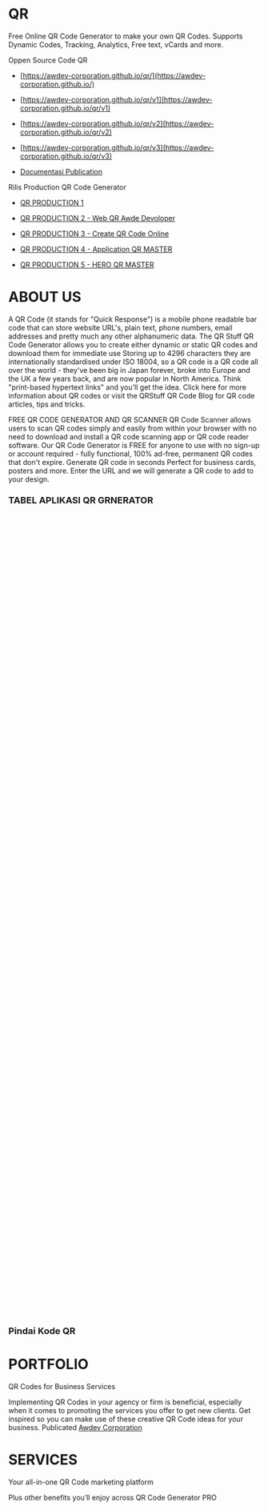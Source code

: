 # QR

Free Online QR Code Generator to make your own QR Codes. Supports Dynamic Codes, Tracking, Analytics, Free text, vCards and more.

Oppen Source Code QR  

- [https://awdev-corporation.github.io/qr/](https://awdev-corporation.github.io/)

- [https://awdev-corporation.github.io/qr/v1](https://awdev-corporation.github.io/qr/v1)

- [https://awdev-corporation.github.io/qr/v2](https://awdev-corporation.github.io/qr/v2)

- [https://awdev-corporation.github.io/qr/v3](https://awdev-corporation.github.io/qr/v3)

- [Documentasi Publication](https://www.awdev.eu.org/2022/06/qr.html)

Rilis Production QR Code Generator 

- [QR PRODUCTION 1](https://wahyu9kdl.github.io/HTML/TOOLS/QR.html)

- [QR PRODUCTION 2 - Web QR Awde Devoloper](https://devoloper.awdev.eu.org/tools/QR/)

- [QR PRODUCTION 3 - Create QR Code Online](https://devoloper.awdev.eu.org/tools/QR/create.html)

- [QR PRODUCTION 4 - Application QR MASTER](https://wahyu9kdl.github.io/application/qr-master/)

- [QR PRODUCTION 5 - HERO QR MASTER](https://wahyu9kdl.github.io/hero/app/qr/index.html)
# ABOUT US

A QR Code (it stands for "Quick Response") is a mobile phone readable bar code that can store website URL's, plain text, phone numbers, email addresses and pretty much any other alphanumeric data. The QR Stuff QR Code Generator allows you to create either dynamic or static QR codes and download them for immediate use Storing up to 4296 characters they are internationally standardised under ISO 18004, so a QR code is a QR code all over the world - they've been big in Japan forever, broke into Europe and the UK a few years back, and are now popular in North America. Think "print-based hypertext links" and you'll get the idea. Click here for more information about QR codes or visit the QRStuff QR Code Blog for QR code articles, tips and tricks.

FREE QR CODE GENERATOR AND QR SCANNER
QR Code Scanner allows users to scan QR codes simply and easily from within your browser with no need to download and install a QR code scanning app or QR code reader software.
Our QR Code Generator is FREE for anyone to use with no sign-up or account required - fully functional, 100% ad-free, permanent QR codes that don't expire.
Generate QR code in seconds Perfect for business cards, posters and more. Enter the URL and we will generate a QR code to add to your design.

### <span style="font-size: large;">TABEL APLIKASI QR GRNERATOR </span>

<div><span style="font-size: large;">  
</span></div>

<div><span style="font-size: large;"><google-sheets-html-origin>

<table border="1" cellpadding="0" cellspacing="0" dir="ltr" style="border-collapse: collapse; border: none; font-family: Arial; font-size: 10pt; table-layout: fixed; width: 0px;" xmlns="http://www.w3.org/1999/xhtml"><colgroup><col width="40"><col width="442"><col width="327"></colgroup>

<tbody>

<tr style="height: 21px;">

<td colspan="3" data-sheets-value="[null,2,&quot;TABEL APLIKASI QR GENERATOR&quot;]" rowspan="1" style="font-size: 24pt; font-weight: bold; overflow: hidden; padding: 2px 3px 2px 3px; text-align: center; text-rotation: 0; vertical-align: middle;">TABEL APLIKASI QR GENERATOR</td>

</tr>

<tr style="height: 21px;">

<td data-sheets-value="[null,2,&quot;NO&quot;]" style="font-size: 12pt; font-weight: bold; overflow: hidden; padding: 2px 3px 2px 3px; text-align: center; text-rotation: 45; vertical-align: middle;">NO</td>

<td data-sheets-value="[null,2,&quot;TITLE&quot;]" style="font-size: 12pt; font-weight: bold; overflow: hidden; padding: 2px 3px 2px 3px; text-align: center; text-rotation: 45; vertical-align: middle;">TITLE</td>

<td data-sheets-value="[null,2,&quot;LINK&quot;]" style="font-size: 12pt; font-weight: bold; overflow: hidden; padding: 2px 3px 2px 3px; text-align: center; text-rotation: 45; vertical-align: middle;">LINK</td>

</tr>

<tr style="height: 21px;">

<td data-sheets-value="{&quot;1&quot;:3,&quot;3&quot;:1.0}" style="font-size: 12pt; font-weight: bold; overflow: hidden; padding: 2px 3px 2px 3px; text-align: center; text-rotation: 45; vertical-align: middle;">1</td>

<td data-sheets-value="[null,2,&quot;QR Codes for Business Services - Awdev Corporation&quot;]" style="font-size: 12pt; font-weight: bold; overflow: hidden; padding: 2px 3px 2px 3px; text-align: center; text-rotation: 45; vertical-align: middle;">QR Codes for Business Services - Awdev Corporation</td>

<td data-sheets-hyperlink="https://qr.awdev.my.id/" data-sheets-value="[null,2,&quot;https://qr.awdev.my.id/&quot;]" style="color: #1155cc; font-size: 12pt; font-weight: bold; overflow: hidden; padding: 2px 3px; text-align: center; text-decoration-line: underline; vertical-align: middle;">[https://qr.awdev.my.id/](https://qr.awdev.my.id/)</td>

</tr>

<tr style="height: 21px;">

<td data-sheets-value="{&quot;1&quot;:3,&quot;3&quot;:2.0}" style="font-size: 12pt; font-weight: bold; overflow: hidden; padding: 2px 3px 2px 3px; text-align: center; text-rotation: 45; vertical-align: middle;">2</td>

<td data-sheets-value="[null,2,&quot;Aplikasi Clients Production QR MASTER scanner coder decoder&quot;]" style="font-size: 12pt; font-weight: bold; overflow: hidden; padding: 2px 3px 2px 3px; text-align: center; text-rotation: 45; vertical-align: middle;">Aplikasi Clients Production QR MASTER scanner coder decoder</td>

<td data-sheets-hyperlink="https://qr.awdev.my.id/v1/" data-sheets-value="[null,2,&quot;https://qr.awdev.my.id/v1/&quot;]" style="color: #1155cc; font-size: 12pt; font-weight: bold; overflow: hidden; padding: 2px 3px; text-align: center; text-decoration-line: underline; vertical-align: middle;">[https://qr.awdev.my.id/v1/](https://qr.awdev.my.id/v1/)</td>

</tr>

<tr style="height: 21px;">

<td data-sheets-value="{&quot;1&quot;:3,&quot;3&quot;:3.0}" style="font-size: 12pt; font-weight: bold; overflow: hidden; padding: 2px 3px 2px 3px; text-align: center; text-rotation: 45; vertical-align: middle;">3</td>

<td data-sheets-value="[null,2,&quot;Free Online QR Code Generator to make your own QR Codes \u000a&quot;]" style="font-size: 12pt; font-weight: bold; overflow: hidden; padding: 2px 3px 2px 3px; text-align: center; text-rotation: 45; vertical-align: middle;">Free Online QR Code Generator to make your own QR Codes  
</td>

<td data-sheets-hyperlink="https://qr.awdev.my.id/v2/" data-sheets-value="[null,2,&quot;https://qr.awdev.my.id/v2/&quot;]" style="color: #1155cc; font-size: 12pt; font-weight: bold; overflow: hidden; padding: 2px 3px; text-align: center; text-decoration-line: underline; vertical-align: middle;">[https://qr.awdev.my.id/v2/](https://qr.awdev.my.id/v2/)</td>

</tr>

<tr style="height: 21px;">

<td data-sheets-value="{&quot;1&quot;:3,&quot;3&quot;:4.0}" style="font-size: 12pt; font-weight: bold; overflow: hidden; padding: 2px 3px 2px 3px; text-align: center; text-rotation: 45; vertical-align: middle;">4</td>

<td data-sheets-value="[null,2,&quot;Free Online QR Codes for Business Services V3 - Awdev Corporation\u000a&quot;]" style="font-size: 12pt; font-weight: bold; overflow: hidden; padding: 2px 3px 2px 3px; text-align: center; text-rotation: 45; vertical-align: middle;">Free Online QR Codes for Business Services V3 - Awdev Corporation  
</td>

<td data-sheets-hyperlink="https://qr.awdev.my.id/v3/" data-sheets-value="[null,2,&quot;https://qr.awdev.my.id/v3/&quot;]" style="color: #1155cc; font-size: 12pt; font-weight: bold; overflow: hidden; padding: 2px 3px; text-align: center; text-decoration-line: underline; vertical-align: middle;">[https://qr.awdev.my.id/v3/](https://qr.awdev.my.id/v3/)</td>

</tr>

<tr style="height: 21px;">

<td data-sheets-value="{&quot;1&quot;:3,&quot;3&quot;:5.0}" style="font-size: 12pt; font-weight: bold; overflow: hidden; padding: 2px 3px 2px 3px; text-align: center; text-rotation: 45; vertical-align: middle;">5</td>

<td data-sheets-value="[null,2,&quot;Free Online QR Codes Whatsapp for Business Services V4 - Awdev Corporation\u000a&quot;]" style="font-size: 12pt; font-weight: bold; overflow: hidden; padding: 2px 3px 2px 3px; text-align: center; text-rotation: 45; vertical-align: middle;">Free Online QR Codes Whatsapp for Business Services V4 - Awdev Corporation  
</td>

<td data-sheets-hyperlink="https://qr.awdev.my.id/v4/" data-sheets-value="[null,2,&quot;https://qr.awdev.my.id/v4/&quot;]" style="color: #1155cc; font-size: 12pt; font-weight: bold; overflow: hidden; padding: 2px 3px; text-align: center; text-decoration-line: underline; vertical-align: middle;">[https://qr.awdev.my.id/v4/](https://qr.awdev.my.id/v4/)</td>

</tr>

<tr style="height: 21px;">

<td data-sheets-value="{&quot;1&quot;:3,&quot;3&quot;:6.0}" style="font-size: 12pt; font-weight: bold; overflow: hidden; padding: 2px 3px 2px 3px; text-align: center; text-rotation: 45; vertical-align: middle;">6</td>

<td data-sheets-value="[null,2,&quot;Whatsapp Link and QR Generator AWDEV\u000a\u000a&quot;]" style="font-size: 12pt; font-weight: bold; overflow: hidden; padding: 2px 3px 2px 3px; text-align: center; text-rotation: 45; vertical-align: middle;">Whatsapp Link and QR Generator AWDEV  

</td>

<td data-sheets-hyperlink="http://devoloper.awdev.eu.org/tools/wa-qr.html" data-sheets-value="[null,2,&quot;http://devoloper.awdev.eu.org/tools/wa-qr.html&quot;]" style="color: #1155cc; font-size: 12pt; font-weight: bold; overflow: hidden; padding: 2px 3px; text-align: center; text-decoration-line: underline; vertical-align: middle;">[http://devoloper.awdev.eu.org/tools/wa-qr.html](http://devoloper.awdev.eu.org/tools/wa-qr.html)</td>

</tr>

<tr style="height: 21px;">

<td data-sheets-value="{&quot;1&quot;:3,&quot;3&quot;:7.0}" style="font-size: 12pt; font-weight: bold; overflow: hidden; padding: 2px 3px 2px 3px; text-align: center; text-rotation: 45; vertical-align: middle;">7</td>

<td data-sheets-value="[null,2,&quot;QR GENERATOR FACEBOOK Awfanspage\u000a\u000a&quot;]" style="font-size: 12pt; font-weight: bold; overflow: hidden; padding: 2px 3px 2px 3px; text-align: center; text-rotation: 45; vertical-align: middle;">QR GENERATOR FACEBOOK Awfanspage  

</td>

<td data-sheets-hyperlink="http://devoloper.awdev.eu.org/tools/fb-qr.html" data-sheets-value="[null,2,&quot;http://devoloper.awdev.eu.org/tools/fb-qr.html&quot;]" style="color: #1155cc; font-size: 12pt; font-weight: bold; overflow: hidden; padding: 2px 3px; text-align: center; text-decoration-line: underline; vertical-align: middle;">[http://devoloper.awdev.eu.org/tools/fb-qr.html](http://devoloper.awdev.eu.org/tools/fb-qr.html)</td>

</tr>

<tr style="height: 21px;">

<td data-sheets-value="{&quot;1&quot;:3,&quot;3&quot;:8.0}" style="font-size: 12pt; font-weight: bold; overflow: hidden; padding: 2px 3px 2px 3px; text-align: center; text-rotation: 45; vertical-align: middle;">8</td>

<td data-sheets-value="[null,2,&quot;QR Code scanner\u000a&quot;]" style="font-size: 12pt; font-weight: bold; overflow: hidden; padding: 2px 3px 2px 3px; text-align: center; text-rotation: 45; vertical-align: middle;">QR Code scanner  
</td>

<td data-sheets-hyperlink="http://devoloper.awdev.eu.org/tools/QR/" data-sheets-value="[null,2,&quot;http://devoloper.awdev.eu.org/tools/QR/&quot;]" style="color: #1155cc; font-size: 12pt; font-weight: bold; overflow: hidden; padding: 2px 3px; text-align: center; text-decoration-line: underline; vertical-align: middle;">[http://devoloper.awdev.eu.org/tools/QR/](http://devoloper.awdev.eu.org/tools/QR/)</td>

</tr>

<tr style="height: 21px;">

<td data-sheets-value="{&quot;1&quot;:3,&quot;3&quot;:9.0}" style="font-size: 12pt; font-weight: bold; overflow: hidden; padding: 2px 3px 2px 3px; text-align: center; text-rotation: 45; vertical-align: middle;">9</td>

<td data-sheets-value="[null,2,&quot;ABOUT TOOLS KODE QR GENERATOR\u000aAWDEV DEVOLOPER\u000a\u000a&quot;]" style="font-size: 12pt; font-weight: bold; overflow: hidden; padding: 2px 3px 2px 3px; text-align: center; text-rotation: 45; vertical-align: middle;">ABOUT TOOLS KODE QR GENERATOR  
AWDEV DEVOLOPER  

</td>

<td data-sheets-hyperlink="http://devoloper.awdev.eu.org/tools/QR/about.html" data-sheets-value="[null,2,&quot;http://devoloper.awdev.eu.org/tools/QR/about.html&quot;]" style="color: #1155cc; font-size: 12pt; font-weight: bold; overflow: hidden; padding: 2px 3px; text-align: center; text-decoration-line: underline; vertical-align: middle;">[http://devoloper.awdev.eu.org/tools/QR/about.html](http://devoloper.awdev.eu.org/tools/QR/about.html)</td>

</tr>

<tr style="height: 21px;">

<td data-sheets-value="{&quot;1&quot;:3,&quot;3&quot;:10.0}" style="font-size: 12pt; font-weight: bold; overflow: hidden; padding: 2px 3px 2px 3px; text-align: center; text-rotation: 45; vertical-align: middle;">10</td>

<td data-sheets-value="[null,2,&quot;Create QR Code Generator - AWDEV DEVOLOPER\u000a\u000a\u000a&quot;]" style="font-size: 12pt; font-weight: bold; overflow: hidden; padding: 2px 3px 2px 3px; text-align: center; text-rotation: 45; vertical-align: middle;">Create QR Code Generator - AWDEV DEVOLOPER  

</td>

<td data-sheets-hyperlink="https://devoloper.awdev.eu.org/tools/QR/create.html" data-sheets-value="[null,2,&quot;https://devoloper.awdev.eu.org/tools/QR/create.html&quot;]" style="color: #1155cc; font-size: 12pt; font-weight: bold; overflow: hidden; padding: 2px 3px; text-align: center; text-decoration-line: underline; vertical-align: middle;">[https://devoloper.awdev.eu.org/tools/QR/create.html](https://devoloper.awdev.eu.org/tools/QR/create.html)</td>

</tr>

<tr style="height: 21px;">

<td data-sheets-value="{&quot;1&quot;:3,&quot;3&quot;:11.0}" style="font-size: 12pt; font-weight: bold; overflow: hidden; padding: 2px 3px 2px 3px; text-align: center; text-rotation: 45; vertical-align: middle;">11</td>

<td data-sheets-value="[null,2,&quot;HERO Aplikasi Clients Production QR scanner coder decoder\u000a\u000a&quot;]" style="font-size: 12pt; font-weight: bold; overflow: hidden; padding: 2px 3px 2px 3px; text-align: center; text-rotation: 45; vertical-align: middle;">HERO Aplikasi Clients Production QR scanner coder decoder  

</td>

<td data-sheets-hyperlink="https://wahyu9kdl.github.io/hero/app/qr/index.html" data-sheets-value="[null,2,&quot;https://wahyu9kdl.github.io/hero/app/qr/index.html&quot;]" style="color: #1155cc; font-size: 12pt; font-weight: bold; overflow: hidden; padding: 2px 3px; text-align: center; text-decoration-line: underline; vertical-align: middle;">[https://wahyu9kdl.github.io/hero/app/qr/index.html](https://wahyu9kdl.github.io/hero/app/qr/index.html)</td>

</tr>

<tr style="height: 21px;">

<td data-sheets-value="{&quot;1&quot;:3,&quot;3&quot;:12.0}" style="font-size: 12pt; font-weight: bold; overflow: hidden; padding: 2px 3px 2px 3px; text-align: center; text-rotation: 45; vertical-align: middle;">12</td>

<td data-sheets-value="[null,2,&quot;Application ED QR scanner coder decoder&quot;]" style="font-size: 12pt; font-weight: bold; overflow: hidden; padding: 2px 3px 2px 3px; text-align: center; text-rotation: 45; vertical-align: middle;">Application ED QR scanner coder decoder</td>

<td data-sheets-hyperlink="https://wahyu9kdl.github.io/application/qr-master" data-sheets-value="[null,2,&quot;https://wahyu9kdl.github.io/application/qr-master&quot;]" style="color: #1155cc; font-size: 12pt; font-weight: bold; overflow: hidden; padding: 2px 3px; text-align: center; text-decoration-line: underline; vertical-align: middle;">[https://wahyu9kdl.github.io/application/qr-master](https://wahyu9kdl.github.io/application/qr-master)</td>

</tr>

<tr style="height: 21px;">

<td data-sheets-value="{&quot;1&quot;:3,&quot;3&quot;:13.0}" style="font-size: 12pt; font-weight: bold; overflow: hidden; padding: 2px 3px 2px 3px; text-align: center; text-rotation: 45; vertical-align: middle;">13</td>

<td data-sheets-value="[null,2,&quot;Aplikasi Clients Production QR scanner coder decoder&quot;]" style="font-size: 12pt; font-weight: bold; overflow: hidden; padding: 2px 3px 2px 3px; text-align: center; text-rotation: 45; vertical-align: middle;">Aplikasi Clients Production QR scanner coder decoder</td>

<td data-sheets-hyperlink="https://wahyu9kdl.github.io/application/qr-master/client.html" data-sheets-value="[null,2,&quot;https://wahyu9kdl.github.io/application/qr-master/client.html&quot;]" style="color: #1155cc; font-size: 12pt; font-weight: bold; overflow: hidden; padding: 2px 3px; text-align: center; text-decoration-line: underline; vertical-align: middle;">[https://wahyu9kdl.github.io/application/qr-master/client.html](https://wahyu9kdl.github.io/application/qr-master/client.html)</td>

</tr>

<tr style="height: 21px;">

<td data-sheets-value="{&quot;1&quot;:3,&quot;3&quot;:14.0}" style="font-size: 12pt; font-weight: bold; overflow: hidden; padding: 2px 3px 2px 3px; text-align: center; text-rotation: 45; vertical-align: middle;">14</td>

<td data-sheets-value="[null,2,&quot;Products ED QR scanner coder decoder&quot;]" style="font-size: 12pt; font-weight: bold; overflow: hidden; padding: 2px 3px 2px 3px; text-align: center; text-rotation: 45; vertical-align: middle;">Products ED QR scanner coder decoder</td>

<td data-sheets-hyperlink="https://wahyu9kdl.github.io/application/qr-master/product.html" data-sheets-value="[null,2,&quot;https://wahyu9kdl.github.io/application/qr-master/product.html&quot;]" style="color: #1155cc; font-size: 12pt; font-weight: bold; overflow: hidden; padding: 2px 3px; text-align: center; text-decoration-line: underline; vertical-align: middle;">[https://wahyu9kdl.github.io/application/qr-master/product.html](https://wahyu9kdl.github.io/application/qr-master/product.html)</td>

</tr>

<tr style="height: 21px;">

<td data-sheets-value="{&quot;1&quot;:3,&quot;3&quot;:15.0}" style="font-size: 12pt; font-weight: bold; overflow: hidden; padding: 2px 3px 2px 3px; text-align: center; text-rotation: 45; vertical-align: middle;">15</td>

<td data-sheets-value="[null,2,&quot;QR Generator - Free Online Tools Awdev&quot;]" style="font-size: 12pt; font-weight: bold; overflow: hidden; padding: 2px 3px 2px 3px; text-align: center; text-rotation: 45; vertical-align: middle;">QR Generator - Free Online Tools Awdev</td>

<td data-sheets-hyperlink="https://wahyu9kdl.github.io/HTML/TOOLS/QR.html" data-sheets-value="[null,2,&quot;https://wahyu9kdl.github.io/HTML/TOOLS/QR.html&quot;]" style="color: #1155cc; font-size: 12pt; font-weight: bold; overflow: hidden; padding: 2px 3px; text-align: center; text-decoration-line: underline; vertical-align: middle;">[https://wahyu9kdl.github.io/HTML/TOOLS/QR.html](https://wahyu9kdl.github.io/HTML/TOOLS/QR.html)</td>

</tr>

<tr style="height: 21px;">

<td data-sheets-value="{&quot;1&quot;:3,&quot;3&quot;:16.0}" style="font-size: 12pt; font-weight: bold; overflow: hidden; padding: 2px 3px 2px 3px; text-align: center; text-rotation: 45; vertical-align: middle;">16</td>

<td data-sheets-value="[null,2,&quot;QR Code - Free Online Tools&quot;]" style="font-size: 12pt; font-weight: bold; overflow: hidden; padding: 2px 3px 2px 3px; text-align: center; text-rotation: 45; vertical-align: middle;">QR Code - Free Online Tools</td>

<td data-sheets-hyperlink="https://wahyu9kdl.github.io/HTML/TOOLS/qr.html" data-sheets-value="[null,2,&quot;https://wahyu9kdl.github.io/HTML/TOOLS/qr.html&quot;]" style="color: #1155cc; font-size: 12pt; font-weight: bold; overflow: hidden; padding: 2px 3px; text-align: center; text-decoration-line: underline; vertical-align: middle;">[https://wahyu9kdl.github.io/HTML/TOOLS/qr.html](https://wahyu9kdl.github.io/HTML/TOOLS/qr.html)</td>

</tr>

</tbody>

</table>

</google-sheets-html-origin>  
</span>

#### <span style="font-size: large;">Pindai Kode QR</span>

<span style="font-size: large;"></span></div>


# PORTFOLIO

QR Codes for Business Services

Implementing QR Codes in your agency or firm is beneficial, especially when it comes to promoting the services you offer to get new clients. 
Get inspired so you can make use of these creative QR Code ideas for your business. Publicated [Awdev Corporation](https://www.awdev.my.id)

# SERVICES
Your all-in-one QR Code marketing platform

Plus other benefits you’ll enjoy across QR Code Generator PRO
